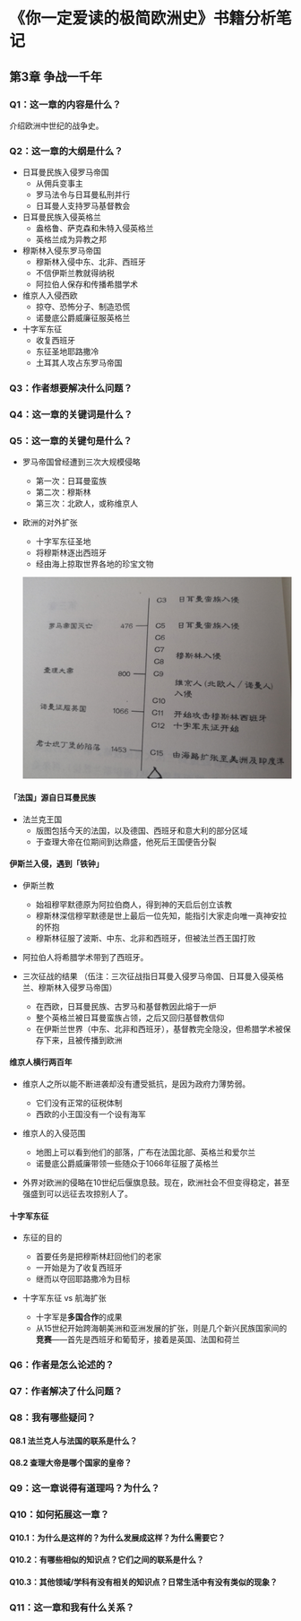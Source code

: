 # 《你一定爱读的极简欧洲史》书籍分析笔记

## 第3章 争战一千年

### Q1：这一章的内容是什么？

介绍欧洲中世纪的战争史。

### Q2：这一章的大纲是什么？

- 日耳曼民族入侵罗马帝国
  - 从佣兵变事主
  - 罗马法令与日耳曼私刑并行
  - 日耳曼人支持罗马基督教会
- 日耳曼民族入侵英格兰
  - 盎格鲁、萨克森和朱特入侵英格兰
  - 英格兰成为异教之邦
- 穆斯林入侵东罗马帝国
  - 穆斯林入侵中东、北非、西班牙
  - 不信伊斯兰教就得纳税
  - 阿拉伯人保存和传播希腊学术
- 维京人入侵西欧
  - 掠夺、恐怖分子、制造恐慌
  - 诺曼底公爵威廉征服英格兰
- 十字军东征
  - 收复西班牙
  - 东征圣地耶路撒冷
  - 土耳其人攻占东罗马帝国

### Q3：作者想要解决什么问题？

### Q4：这一章的关键词是什么？

### Q5：这一章的关键句是什么？

- 罗马帝国曾经遭到三次大规模侵略
  - 第一次：日耳曼蛮族
  - 第二次：穆斯林
  - 第三次：北欧人，或称维京人

- 欧洲的对外扩张
  - 十字军东征圣地
  - 将穆斯林逐出西班牙
  - 经由海上掠取世界各地的珍宝文物

  ![roman_fall](images/roman_fall.jpg)

#### 「法国」源自日耳曼民族

- 法兰克王国
  - 版图包括今天的法国，以及德国、西班牙和意大利的部分区域
  - 于查理大帝在位期间到达鼎盛，他死后王国便告分裂

#### 伊斯兰入侵，遇到「铁钟」

- 伊斯兰教
  - 始祖穆罕默德原为阿拉伯商人，得到神的天启后创立该教
  - 穆斯林深信穆罕默德是世上最后一位先知，能指引大家走向唯一真神安拉的怀抱
  - 穆斯林征服了波斯、中东、北非和西班牙，但被法兰西王国打败

- 阿拉伯人将希腊学术带到了西班牙。

- 三次征战的结果 （伍注：三次征战指日耳曼入侵罗马帝国、日耳曼入侵英格兰、穆斯林入侵罗马帝国）
  - 在西欧，日耳曼民族、古罗马和基督教因此熔于一炉
  - 整个英格兰被日耳曼蛮族占领，之后又回归基督教信仰
  - 在伊斯兰世界（中东、北非和西班牙），基督教完全隐没，但希腊学术被保存下来，且被传播到欧洲

#### 维京人横行两百年

- 维京人之所以能不断进袭却没有遭受抵抗，是因为政府力薄势弱。
  - 它们没有正常的征税体制
  - 西欧的小王国没有一个设有海军

- 维京人的入侵范围
  - 地图上可以看到他们的部落，广布在法国北部、英格兰和爱尔兰
  - 诺曼底公爵威廉带领一些随众于1066年征服了英格兰

- 外界对欧洲的侵略在10世纪后偃旗息鼓。现在，欧洲社会不但变得稳定，甚至强盛到可以远征去攻掠别人了。

#### 十字军东征

- 东征的目的
  - 首要任务是把穆斯林赶回他们的老家
  - 一开始是为了收复西班牙
  - 继而以夺回耶路撒冷为目标

- 十字军东征 vs 航海扩张
  - 十字军是**多国合作**的成果
  - 从15世纪开始跨海朝美洲和亚洲发展的扩张，则是几个新兴民族国家间的**竞赛**——首先是西班牙和葡萄牙，接着是英国、法国和荷兰

### Q6：作者是怎么论述的？

### Q7：作者解决了什么问题？

### Q8：我有哪些疑问？

#### Q8.1 法兰克人与法国的联系是什么？

#### Q8.2 查理大帝是哪个国家的皇帝？

### Q9：这一章说得有道理吗？为什么？

### Q10：如何拓展这一章？

#### Q10.1：为什么是这样的？为什么发展成这样？为什么需要它？

#### Q10.2：有哪些相似的知识点？它们之间的联系是什么？

#### Q10.3：其他领域/学科有没有相关的知识点？日常生活中有没有类似的现象？

### Q11：这一章和我有什么关系？

